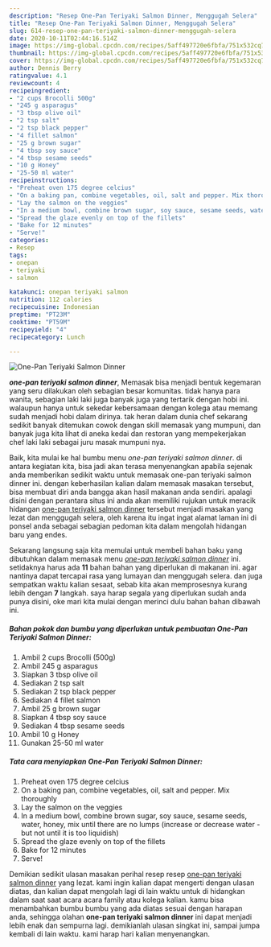 ```yaml
---
description: "Resep One-Pan Teriyaki Salmon Dinner, Menggugah Selera"
title: "Resep One-Pan Teriyaki Salmon Dinner, Menggugah Selera"
slug: 614-resep-one-pan-teriyaki-salmon-dinner-menggugah-selera
date: 2020-10-11T02:44:16.514Z
image: https://img-global.cpcdn.com/recipes/5aff497720e6fbfa/751x532cq70/one-pan-teriyaki-salmon-dinner-foto-resep-utama.jpg
thumbnail: https://img-global.cpcdn.com/recipes/5aff497720e6fbfa/751x532cq70/one-pan-teriyaki-salmon-dinner-foto-resep-utama.jpg
cover: https://img-global.cpcdn.com/recipes/5aff497720e6fbfa/751x532cq70/one-pan-teriyaki-salmon-dinner-foto-resep-utama.jpg
author: Dennis Berry
ratingvalue: 4.1
reviewcount: 4
recipeingredient:
- "2 cups Brocolli 500g"
- "245 g asparagus"
- "3 tbsp olive oil"
- "2 tsp salt"
- "2 tsp black pepper"
- "4 fillet salmon"
- "25 g brown sugar"
- "4 tbsp soy sauce"
- "4 tbsp sesame seeds"
- "10 g Honey"
- "25-50 ml water"
recipeinstructions:
- "Preheat oven 175 degree celcius"
- "On a baking pan, combine vegetables, oil, salt and pepper. Mix thoroughly"
- "Lay the salmon on the veggies"
- "In a medium bowl, combine brown sugar, soy sauce, sesame seeds, water, honey, mix until there are no lumps (increase or decrease water - but not until it is too liquidish)"
- "Spread the glaze evenly on top of the fillets"
- "Bake for 12 minutes"
- "Serve!"
categories:
- Resep
tags:
- onepan
- teriyaki
- salmon

katakunci: onepan teriyaki salmon 
nutrition: 112 calories
recipecuisine: Indonesian
preptime: "PT23M"
cooktime: "PT59M"
recipeyield: "4"
recipecategory: Lunch

---
```



![One-Pan Teriyaki Salmon Dinner](https://img-global.cpcdn.com/recipes/5aff497720e6fbfa/751x532cq70/one-pan-teriyaki-salmon-dinner-foto-resep-utama.jpg)

<b><i>one-pan teriyaki salmon dinner</i></b>, Memasak bisa menjadi bentuk kegemaran yang seru dilakukan oleh sebagian besar komunitas. tidak hanya para wanita, sebagian laki laki juga banyak juga yang tertarik dengan hobi ini. walaupun hanya untuk sekedar kebersamaan dengan kolega atau memang sudah menjadi hobi dalam dirinya. tak heran dalam dunia chef sekarang sedikit banyak ditemukan cowok dengan skill memasak yang mumpuni, dan banyak juga kita lihat di aneka kedai dan restoran yang mempekerjakan chef laki laki sebagai juru masak mumpuni nya.

Baik, kita mulai ke hal bumbu menu <i>one-pan teriyaki salmon dinner</i>. di antara kegiatan kita, bisa jadi akan terasa menyenangkan apabila sejenak anda memberikan sedikit waktu untuk memasak one-pan teriyaki salmon dinner ini. dengan keberhasilan kalian dalam memasak masakan tersebut, bisa membuat diri anda bangga akan hasil makanan anda sendiri. apalagi disini dengan perantara situs ini anda akan memiliki rujukan untuk meracik hidangan <u>one-pan teriyaki salmon dinner</u> tersebut menjadi masakan yang lezat dan menggugah selera, oleh karena itu ingat ingat alamat laman ini di ponsel anda sebagai sebagian pedoman kita dalam mengolah hidangan baru yang endes.




Sekarang langsung saja kita memulai untuk membeli bahan baku yang dibutuhkan dalam memasak menu <u><i>one-pan teriyaki salmon dinner</i></u> ini. setidaknya harus ada <b>11</b> bahan bahan yang diperlukan di makanan ini. agar nantinya dapat tercapai rasa yang lumayan dan menggugah selera. dan juga sempatkan waktu kalian sesaat, sebab kita akan memprosesnya kurang lebih dengan <b>7</b> langkah. saya harap segala yang diperlukan sudah anda punya disini, oke mari kita mulai dengan merinci dulu bahan bahan dibawah ini.

<!--inarticleads1-->

##### Bahan pokok dan bumbu yang diperlukan untuk pembuatan One-Pan Teriyaki Salmon Dinner:

1. Ambil 2 cups Brocolli (500g)
1. Ambil 245 g asparagus
1. Siapkan 3 tbsp olive oil
1. Sediakan 2 tsp salt
1. Sediakan 2 tsp black pepper
1. Sediakan 4 fillet salmon
1. Ambil 25 g brown sugar
1. Siapkan 4 tbsp soy sauce
1. Sediakan 4 tbsp sesame seeds
1. Ambil 10 g Honey
1. Gunakan 25-50 ml water




<!--inarticleads2-->

##### Tata cara menyiapkan One-Pan Teriyaki Salmon Dinner:

1. Preheat oven 175 degree celcius
1. On a baking pan, combine vegetables, oil, salt and pepper. Mix thoroughly
1. Lay the salmon on the veggies
1. In a medium bowl, combine brown sugar, soy sauce, sesame seeds, water, honey, mix until there are no lumps (increase or decrease water - but not until it is too liquidish)
1. Spread the glaze evenly on top of the fillets
1. Bake for 12 minutes
1. Serve!




Demikian sedikit ulasan masakan perihal resep resep <u>one-pan teriyaki salmon dinner</u> yang lezat. kami ingin kalian dapat mengerti dengan ulasan diatas, dan kalian dapat mengolah lagi di lain waktu untuk di hidangkan dalam saat saat acara acara family atau kolega kalian. kamu bisa menambahkan bumbu bumbu yang ada diatas sesuai dengan harapan anda, sehingga olahan <b>one-pan teriyaki salmon dinner</b> ini dapat menjadi lebih enak dan sempurna lagi. demikianlah ulasan singkat ini, sampai jumpa kembali di lain waktu. kami harap hari kalian menyenangkan.
